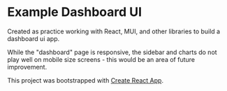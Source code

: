 # Example Dashboard UI

Created as practice working with React, MUI, and other libraries to build a dashboard ui app. 

While the "dashboard" page is responsive, the sidebar and charts do not play well on mobile size screens - this would be an area of future improvement.

This project was bootstrapped with [Create React App](https://github.com/facebook/create-react-app).